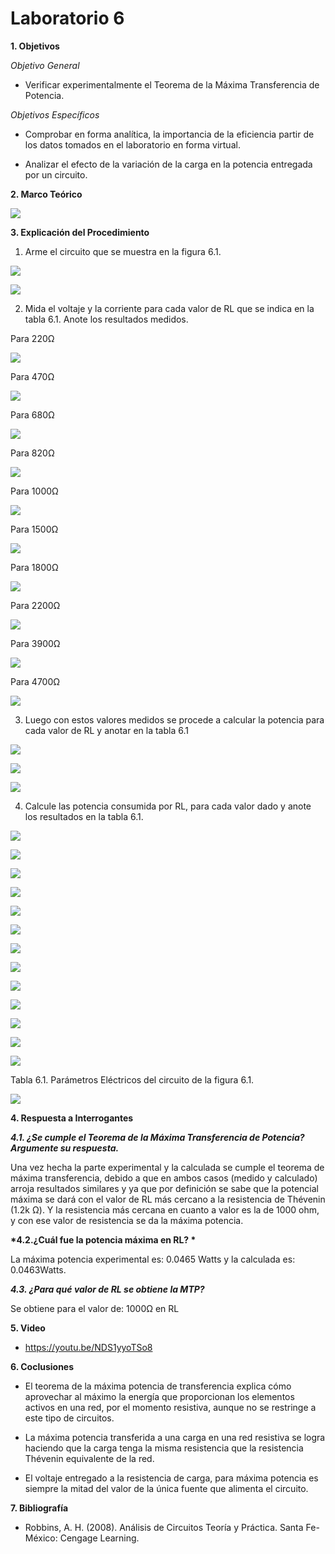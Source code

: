 # Laboratorio 6

__1. Objetivos__

*Objetivo General*

* Verificar experimentalmente el Teorema de la Máxima Transferencia de Potencia.

*Objetivos Específicos*

* Comprobar en forma analítica, la importancia de la eficiencia partir de los datos tomados en el laboratorio en forma virtual.

* Analizar  el  efecto  de  la  variación  de  la  carga  en  la  potencia  entregada  por  un circuito.


__2. Marco Teórico__ 

![](https://github.com/ItzAdoc/ImaLab6/blob/main/Marco.jpeg)

__3. Explicación del Procedimiento__

1.	Arme el circuito que se muestra en la figura 6.1.

![](https://github.com/ItzAdoc/ImaLab6/blob/main/Circuito.png)

![](https://github.com/ItzAdoc/ImaLab6/blob/main/Armado.png)

2. Mida el voltaje y la corriente para cada valor de RL que se indica en la tabla 6.1. Anote los resultados medidos.

Para 220Ω

![](https://github.com/ItzAdoc/ImaLab6/blob/main/M220.png)

Para 470Ω

![](https://github.com/ItzAdoc/ImaLab6/blob/main/M470.png)

Para 680Ω

![](https://github.com/ItzAdoc/ImaLab6/blob/main/M680.png)

Para 820Ω

![](https://github.com/ItzAdoc/ImaLab6/blob/main/M820.png)

Para 1000Ω

![](https://github.com/ItzAdoc/ImaLab6/blob/main/M1000.png)

Para 1500Ω

![](https://github.com/ItzAdoc/ImaLab6/blob/main/M1500.png)

Para 1800Ω

![](https://github.com/ItzAdoc/ImaLab6/blob/main/M1800.png)

Para 2200Ω

![](https://github.com/ItzAdoc/ImaLab6/blob/main/M2200.png)

Para 3900Ω

![](https://github.com/ItzAdoc/ImaLab6/blob/main/M3900.png)

Para 4700Ω

![](https://github.com/ItzAdoc/ImaLab6/blob/main/M4700.png)

3. Luego con estos valores medidos se procede a calcular la potencia para cada valor de RL y anotar en la tabla 6.1

![](https://github.com/ItzAdoc/ImaLab6/blob/main/E1.PNG)

![](https://github.com/ItzAdoc/ImaLab6/blob/main/E2.PNG)

![](https://github.com/ItzAdoc/ImaLab6/blob/main/E3.PNG)

4. Calcule las potencia consumida por RL, para cada valor dado y anote los resultados en la tabla 6.1.

![](https://github.com/ItzAdoc/ImaLab6/blob/main/w1.jpg)

![](https://github.com/ItzAdoc/ImaLab6/blob/main/w2.jpg)

![](https://github.com/ItzAdoc/ImaLab6/blob/main/w3.jpg)

![](https://github.com/ItzAdoc/ImaLab6/blob/main/w4.jpg)

![](https://github.com/ItzAdoc/ImaLab6/blob/main/w5.jpg)

![](https://github.com/ItzAdoc/ImaLab6/blob/main/w6.jpg)

![](https://github.com/ItzAdoc/ImaLab6/blob/main/w7.jpg)

![](https://github.com/ItzAdoc/ImaLab6/blob/main/w8.jpg)

![](https://github.com/ItzAdoc/ImaLab6/blob/main/w9.jpg)

![](https://github.com/ItzAdoc/ImaLab6/blob/main/w10.jpg)

![](https://github.com/ItzAdoc/ImaLab6/blob/main/M1.PNG)

![](https://github.com/ItzAdoc/ImaLab6/blob/main/M2.PNG)

![](https://github.com/ItzAdoc/ImaLab6/blob/main/M3.PNG)

Tabla 6.1. Parámetros Eléctricos del circuito de la figura 6.1.

![](https://github.com/ItzAdoc/ImaLab6/blob/main/T1.jpg)



__4. Respuesta a Interrogantes__

__*4.1. ¿Se cumple el Teorema de la Máxima Transferencia de Potencia? Argumente su respuesta.*__

Una vez hecha la parte experimental y la calculada se cumple el teorema de máxima transferencia, debido a que en ambos casos (medido y calculado) arroja resultados similares y ya que por definición se sabe que la potencial máxima se dará con el valor de RL más cercano a la resistencia de Thévenin (1.2k Ω). Y la resistencia más cercana en cuanto a valor es la de 1000 ohm, y con ese valor de resistencia se da la máxima potencia.

__*4.2.¿Cuál fue la potencia máxima en RL? *__

La máxima potencia experimental es: 0.0465 Watts y la calculada es: 0.0463Watts.

__*4.3. ¿Para qué valor de RL se obtiene la MTP?*__ 

Se obtiene para el valor de: 1000Ω en RL


__5. Video__

* https://youtu.be/NDS1yyoTSo8

__6. Coclusiones__ 

* El  teorema  de  la  máxima  potencia  de  transferencia  explica  cómo  aprovechar  al máximo  la  energía  que  proporcionan  los  elementos  activos  en  una  red,  por  el momento resistiva, aunque no se restringe a este tipo de circuitos.

* La máxima potencia transferida a una carga en una red resistiva se logra haciendo que la carga tenga la misma resistencia que la resistencia Thévenin equivalente de la red.

* El voltaje entregado a la resistencia de carga, para máxima potencia es siempre la mitad del valor de la única fuente que alimenta el circuito.


__7. Bibliografía__

* Robbins, A. H. (2008). Análisis de Circuitos Teoría y Práctica. Santa Fe-México: Cengage Learning.

